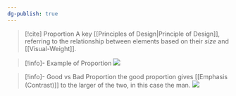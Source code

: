 ```yaml
---
dg-publish: true
---
```


>[!cite] Proportion
>A key [[Principles of Design|Principle of Design]], referring to the relationship between elements based on their *size* and [[Visual-Weight]].

>[!info]- Example of Proportion
![](https://i.imgur.com/5YWu1gT.png)

>[!info]- Good vs Bad Proportion
>the good proportion gives [[Emphasis (Contrast)]] to the larger of the two, in this case the man.
>![](https://i.imgur.com/CjpWoFn.png)

